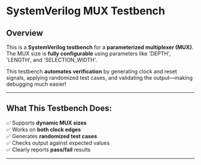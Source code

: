 

# SystemVerilog MUX Testbench

##  Overview

This is a **SystemVerilog testbench** for a **parameterized multiplexer (MUX)**.  
The MUX size is **fully configurable** using parameters like 'DEPTH', 'LENGTH', and 'SELECTION_WIDTH'.  

This testbench **automates verification** by generating clock and reset signals, applying randomized test cases, and validating the output—making debugging much easier!

---

##  What This Testbench Does:
✅ Supports **dynamic MUX sizes**  
✅ Works on **both clock edges**  
✅ Generates **randomized test cases**  
✅ Checks output against expected values  
✅ Clearly reports **pass/fail** results  

---

